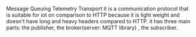 Message Queuing Telemetry Transport
it is a communication protocol that is suitable for iot on comparison to HTTP because it is light weight and doesn't have long and heavy headers compared to HTTP.
it has three main parts: the publisher, the broker(server: MQTT library) , the subscriber.
